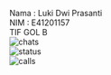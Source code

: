 Nama : Luki Dwi Prasanti <br>
NIM : E41201157 <br>
TIF GOL B <br>
![chats](https://user-images.githubusercontent.com/80494785/136747443-dd7e988a-eaf1-4ef3-9863-5f25c01bd4fe.png) <br>
![status](https://user-images.githubusercontent.com/80494785/136747605-84a27beb-8d26-40eb-8b43-5cf763847e5f.png) <br>
![calls](https://user-images.githubusercontent.com/80494785/136747663-6947cb4c-cdbc-406a-93d3-2b510d6131d5.png)

